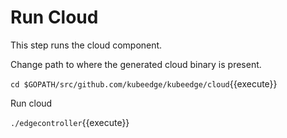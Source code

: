 # Run Cloud 

This step runs the cloud component.

Change path to where the generated cloud binary is present.

`cd $GOPATH/src/github.com/kubeedge/kubeedge/cloud`{{execute}}

Run cloud

`./edgecontroller`{{execute}}
